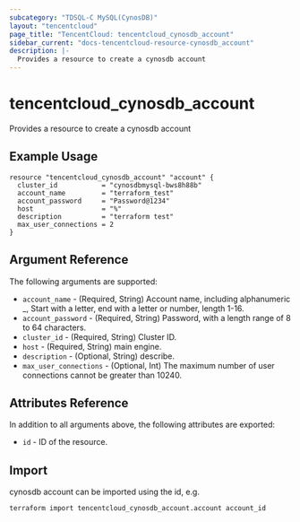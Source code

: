 ```yaml
---
subcategory: "TDSQL-C MySQL(CynosDB)"
layout: "tencentcloud"
page_title: "TencentCloud: tencentcloud_cynosdb_account"
sidebar_current: "docs-tencentcloud-resource-cynosdb_account"
description: |-
  Provides a resource to create a cynosdb account
---
```


# tencentcloud_cynosdb_account

Provides a resource to create a cynosdb account

## Example Usage

```hcl
resource "tencentcloud_cynosdb_account" "account" {
  cluster_id           = "cynosdbmysql-bws8h88b"
  account_name         = "terraform_test"
  account_password     = "Password@1234"
  host                 = "%"
  description          = "terraform test"
  max_user_connections = 2
}
```

## Argument Reference

The following arguments are supported:

* `account_name` - (Required, String) Account name, including alphanumeric _, Start with a letter, end with a letter or number, length 1-16.
* `account_password` - (Required, String) Password, with a length range of 8 to 64 characters.
* `cluster_id` - (Required, String) Cluster ID.
* `host` - (Required, String) main engine.
* `description` - (Optional, String) describe.
* `max_user_connections` - (Optional, Int) The maximum number of user connections cannot be greater than 10240.

## Attributes Reference

In addition to all arguments above, the following attributes are exported:

* `id` - ID of the resource.



## Import

cynosdb account can be imported using the id, e.g.

```
terraform import tencentcloud_cynosdb_account.account account_id
```

